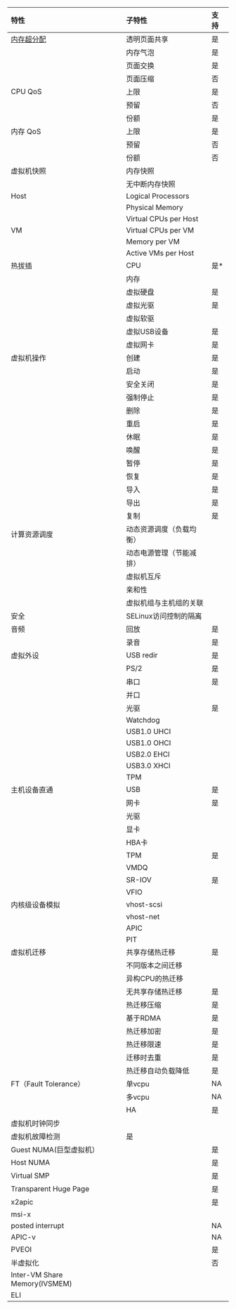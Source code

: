 特性      	|子特性		|支持	|
:---------------|:--------------|:------|
[内存超分配]	|透明页面共享	|是	|
          	|内存气泡	|是	|
          	|页面交换	|是	|
          	|页面压缩	|否	|
CPU QoS		|上限		|是	|
		|预留		|否	|
		|份额		|是	|
内存 QoS	|上限		|是	|
		|预留		|否	|
		|份额		|否	|
虚拟机快照	|内存快照	|	|	
		|无中断内存快照	|	|	
Host		|Logical Processors|	|	
		|Physical Memory|	|	
		|Virtual CPUs per Host|	|	
VM		|Virtual CPUs per VM|	|	
		|Memory per VM	|	|	
		|Active VMs per Host|   | 	
热拔插		|CPU		|是*	|
		|内存		|	|	
		|虚拟硬盘	|是	|
		|虚拟光驱	|是	|
		|虚拟软驱	|	|
		|虚拟USB设备	|是	|
		|虚拟网卡	|是	|
虚拟机操作	|创建		|是	|
		|启动		|是	|
		|安全关闭	|是	|
		|强制停止	|是	|
		|删除		|是	|
		|重启		|是	|
		|休眠		|是	|
		|唤醒		|是	|
		|暂停		|是	|
		|恢复		|是	|
		|导入		|是	|
		|导出		|是	|
		|复制		|是	|
计算资源调度	|动态资源调度（负载均衡）| |	
		|动态电源管理（节能减排）| |	
		|虚拟机互斥	|	|	
		|亲和性		|	|	
		|虚拟机组与主机组的关联| |	
安全		|SELinux访问控制的隔离| |	
音频		|回放		|是	|
		|录音		|是	|
虚拟外设	|USB redir	|是	|
		|PS/2		|是	|
		|串口		|是	|
		|并口		|	|	
		|光驱		|是	|
		|Watchdog	|	|
		|USB1.0 UHCI	|	|	
		|USB1.0 OHCI	|	|	
		|USB2.0 EHCI	|	|
		|USB3.0 XHCI	|	|	
		|TPM		|	|	
主机设备直通	|USB		|是	|
		|网卡		|是	|
		|光驱		|	|	
		|显卡		|	|	
		|HBA卡		|	|	
		|TPM		|是	|
		|VMDQ		|	|
		|SR-IOV		|是	|
		|VFIO		|	|	
内核级设备模拟	|vhost-scsi	|	|	
		|vhost-net	|	|	
		|APIC		|	|
		|PIT		|	|
虚拟机迁移	|共享存储热迁移	|是	|
		|不同版本之间迁移|	|	
		|异构CPU的热迁移 |	|
		|无共享存储热迁移|是	|
		|热迁移压缩	|是	|
		|基于RDMA	|是	|
		|热迁移加密	|是	|
		|热迁移限速	|是	|
		|迁移时去重	|是	|
		|热迁移自动负载降低|是	|		
FT（Fault Tolerance）|	单vcpu  |NA 	|
		|多vcpu		|NA	|
		|HA		|是	|
虚拟机时钟同步	|		|	|		
虚拟机故障检测	|	是	|	|
Guest NUMA(巨型虚拟机）|	|是	|
Host NUMA	|		|是	|
Virtual SMP	|		|是	|
Transparent Huge Page|		|是	|
x2apic		|		|是	|
msi-x		|		|	|
posted interrupt|		|NA	|
APIC-v		|		|NA	|
PVEOI		|		|是	|
半虚拟化	|		|否	|
Inter-VM Share Memory(IVSMEM)|	|	|		
ELI		|		|	|

[内存超分配]: QF_mem_overcommit.md 

